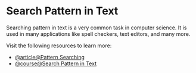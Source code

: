 # Search Pattern in Text

Searching pattern in text is a very common task in computer science. It is used in many applications like spell checkers, text editors, and many more.

Visit the following resources to learn more:

- [@article@Pattern Searching](https://www.geeksforgeeks.org/pattern-searching/)
- [@course@Search Pattern in Text](https://www.coursera.org/learn/data-structures/lecture/tAfHI/search-pattern-in-text)
